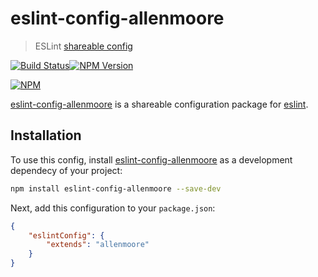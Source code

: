 # eslint-config-allenmoore
> ESLint [shareable config](https://github.com/allenmoore/eslint-config)

[![Build Status](https://travis-ci.org/allenmoore/eslint-config.svg?branch=master)](https://travis-ci.org/allenmoore/eslint-config)[![NPM Version](https://img.shields.io/npm/v/eslint-config-allenmoore.svg)](https://www.npmjs.com/package/eslint-config-allenmoore)

[![NPM](https://nodei.co/npm/eslint-config-allenmoore.png?downloads=true&downloadRank=true&stars=true)](https://nodei.co/npm/eslint-config-allenmoore)

[eslint-config-allenmoore](https://github.com/allenmoore/eslint-config) is a shareable configuration package for [eslint](http://eslint.org).

## Installation

To use this config, install [eslint-config-allenmoore](https://github.com/allenmoore/eslint-config) as a development dependecy of your project:

```sh
npm install eslint-config-allenmoore --save-dev
```

Next, add this configuration to your `package.json`:

```json
{
    "eslintConfig": {
        "extends": "allenmoore"
    }
}
```
